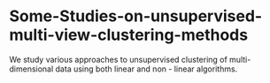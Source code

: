 # Some-Studies-on-unsupervised-multi-view-clustering-methods
We study various approaches to unsupervised clustering of multi-dimensional data using both linear and non - linear algorithms.
